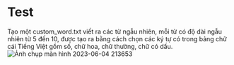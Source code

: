 # Test
Tạo một custom_word.txt viết ra các từ ngẫu nhiên, mỗi từ có độ dài ngẫu nhiên từ 5 đến 10, được tạo ra bằng cách chọn các ký tự có trong bảng chữ cái Tiếng Việt gồm số, chữ hoa, chữ thường, chữ có dấu.
![Ảnh chụp màn hình 2023-06-04 213653](https://github.com/tienhung36/modelOCR/assets/106159669/f3eb2253-d64b-4632-b450-c813656c7346)

